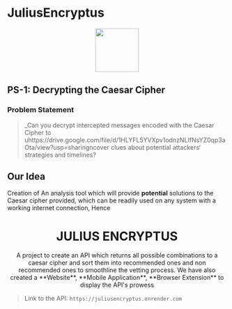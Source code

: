 <div>

# JuliusEncryptus

<div align="center">
    <img src="https://drive.google.com/uc?id=1HLYFL5YVXpv1odnzNLIfNsYZ0qp3aOta" width='100px' height= '100px' /> 
</div>

## PS-1: Decrypting the Caesar Cipher

### Problem Statement
> _Can you decrypt intercepted messages encoded with the Caesar Cipher to uhttps://drive.google.com/file/d/1HLYFL5YVXpv1odnzNLIfNsYZ0qp3aOta/view?usp=sharingncover clues about potential attackers‘ strategies and timelines?

## Our Idea

Creation of An analysis tool which will provide **potential** solutions to the Caesar cipher provided, which can be readily used on any system with a working internet connection, Hence

<h1 display='block' align='center' align='center'> JULIUS ENCRYPTUS </h1>

<p align = 'center'> 
A project to create an API which returns all possible combinations to a caesar cipher and sort them into recommended ones and non recommended ones to smoothline the vetting process. We have also created a **Website**, **Mobile Application**, **Browser Extension** to display the API's prowess
</p>

> Link to the API: `https://juliusencryptus.onrender.com`

</div>
